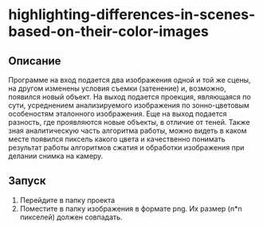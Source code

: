 # highlighting-differences-in-scenes-based-on-their-color-images

## Описание
Программе на вход подается два изображения одной и той же сцены, на другом изменены условия съемки (затенение) и, возможно, появился новый объект. На выход подается проекция, являющаяся по сути, усреднением анализируемого изображения по зонно-цветовым особеностям эталонного изображения. Еще на выход подается разность, где проявляются новые объекты, в отличие от теней. Также зная аналитическую часть алгоритма работы, можно видеть в каком месте появился пиксель какого цвета и качественно понимать результат работы алгоритмов сжатия и обработки изображения при делании снимка на камеру.

## Запуск
1) Перейдите в папку проекта
2) Поместите в папку изображения в формате png. Их размер (n*n пикселей) должен совпадать.
